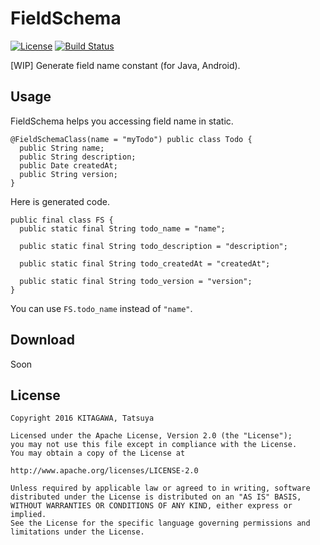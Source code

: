 # FieldSchema

[![License](https://img.shields.io/badge/license-Apache%202-blue.svg)](https://www.apache.org/licenses/LICENSE-2.0)
[![Build Status](https://travis-ci.org/yatatsu/FieldSchema.svg?branch=master)](https://travis-ci.org/yatatsu/FieldSchema)

[WIP] Generate field name constant (for Java, Android).

## Usage

FieldSchema helps you accessing field name in static.


```
@FieldSchemaClass(name = "myTodo") public class Todo {
  public String name;
  public String description;
  public Date createdAt;
  public String version;
}
```

Here is generated code.

```
public final class FS {
  public static final String todo_name = "name";

  public static final String todo_description = "description";

  public static final String todo_createdAt = "createdAt";

  public static final String todo_version = "version";
}
```

You can use `FS.todo_name` instead of `"name"`.

## Download

Soon

## License

```
Copyright 2016 KITAGAWA, Tatsuya

Licensed under the Apache License, Version 2.0 (the "License");
you may not use this file except in compliance with the License.
You may obtain a copy of the License at

http://www.apache.org/licenses/LICENSE-2.0

Unless required by applicable law or agreed to in writing, software
distributed under the License is distributed on an "AS IS" BASIS,
WITHOUT WARRANTIES OR CONDITIONS OF ANY KIND, either express or implied.
See the License for the specific language governing permissions and
limitations under the License.
```
